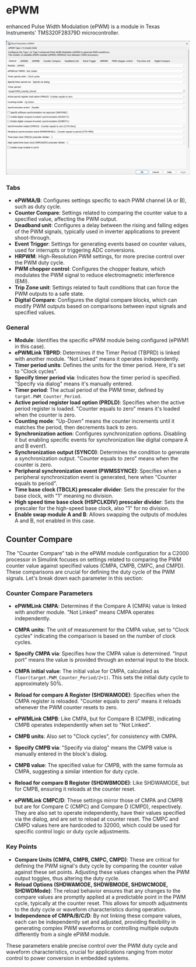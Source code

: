 # ePWM

enhanced Pulse Width Modulation (ePWM) is a module in Texas Instruments' TMS320F28379D microcontroller. 

![alt text](image-26.png)



### Tabs

- **ePWMA/B**: Configures settings specific to each PWM channel (A or B), such as duty cycle.
- **Counter Compare**: Settings related to comparing the counter value to a specified value, affecting the PWM output.
- **Deadband unit**: Configures a delay between the rising and falling edges of the PWM signals, typically used in inverter applications to prevent shoot-through.
- **Event Trigger**: Settings for generating events based on counter values, used for interrupts or triggering ADC conversions.
- **HRPWM**: High-Resolution PWM settings, for more precise control over the PWM duty cycle.
- **PWM chopper control**: Configures the chopper feature, which modulates the PWM signal to reduce electromagnetic interference (EMI).
- **Trip Zone unit**: Settings related to fault conditions that can force the PWM outputs to a safe state.
- **Digital Compare**: Configures the digital compare blocks, which can modify PWM outputs based on comparisons between input signals and specified values.



### General

- **Module**: Identifies the specific ePWM module being configured (ePWM1 in this case).
- **ePWMLink TBPRD**: Determines if the Timer Period (TBPRD) is linked with another module. "Not Linked" means it operates independently.
- **Timer period units**: Defines the units for the timer period. Here, it's set to "Clock cycles".
- **Specify timer period via**: Indicates how the timer period is specified. "Specify via dialog" means it's manually entered.
- **Timer period**: The actual period of the PWM timer, defined by `target.PWM_Counter_Period`.
- **Active period register load option (PRDLD)**: Specifies when the active period register is loaded. "Counter equals to zero" means it's loaded when the counter is zero.
- **Counting mode**: "Up-Down" means the counter increments until it matches the period, then decrements back to zero.
- **Synchronization action**: Configures synchronization options. Disabling it but enabling specific events for synchronization like digital compare A and B event1.
- **Synchronization output (SYNCO)**: Determines the condition to generate a synchronization output. "Counter equals to zero" means when the counter is zero.
- **Peripheral synchronization event (PWMSSYNCE)**: Specifies when a peripheral synchronization event is generated, here when "Counter equals to period".
- **Time base clock (TBCLK) prescaler divider**: Sets the prescaler for the base clock, with "1" meaning no division.
- **High speed time base clock (HSPCLKDIV) prescaler divider**: Sets the prescaler for the high-speed base clock, also "1" for no division.
- **Enable swap module A and B**: Allows swapping the outputs of modules A and B, not enabled in this case.

## Counter Compare

The "Counter Compare" tab in the ePWM module configuration for a C2000 processor in Simulink focuses on settings related to comparing the PWM counter value against specified values (CMPA, CMPB, CMPC, and CMPD). These comparisons are crucial for defining the duty cycle of the PWM signals. Let's break down each parameter in this section:

### Counter Compare Parameters

- **ePWMLink CMPA**: Determines if the Compare A (CMPA) value is linked with another module. "Not Linked" means CMPA operates independently.
- **CMPA units**: The unit of measurement for the CMPA value, set to "Clock cycles" indicating the comparison is based on the number of clock cycles.
- **Specify CMPA via**: Specifies how the CMPA value is determined. "Input port" means the value is provided through an external input to the block.
- **CMPA initial value**: The initial value for CMPA, calculated as `floor(target.PWM_Counter_Period/2+1)`. This sets the initial duty cycle to approximately 50%.
- **Reload for compare A Register (SHDWAMODE)**: Specifies when the CMPA register is reloaded. "Counter equals to zero" means it reloads whenever the PWM counter resets to zero.

- **ePWMLink CMPB**: Like CMPA, but for Compare B (CMPB), indicating CMPB operates independently when set to "Not Linked".
- **CMPB units**: Also set to "Clock cycles", for consistency with CMPA.
- **Specify CMPB via**: "Specify via dialog" means the CMPB value is manually entered in the block's dialog.
- **CMPB value**: The specified value for CMPB, with the same formula as CMPA, suggesting a similar intention for duty cycle.
- **Reload for compare B Register (SHDWBMODE)**: Like SHDWAMODE, but for CMPB, ensuring it reloads at the counter reset.

- **ePWMLink CMPC/D**: These settings mirror those of CMPA and CMPB but are for Compare C (CMPC) and Compare D (CMPD), respectively. They are also set to operate independently, have their values specified via the dialog, and are set to reload at counter reset. The CMPC and CMPD values here are hardcoded to 32000, which could be used for specific control logic or duty cycle adjustments.

### Key Points

- **Compare Units (CMPA, CMPB, CMPC, CMPD)**: These are critical for defining the PWM signal's duty cycle by comparing the counter value against these set points. Adjusting these values changes when the PWM output toggles, thus altering the duty cycle.
- **Reload Options (SHDWAMODE, SHDWBMODE, SHDWCMODE, SHDWDMode)**: The reload behavior ensures that any changes to the compare values are promptly applied at a predictable point in the PWM cycle, typically at the counter reset. This allows for smooth adjustments to the duty cycle or waveform characteristics during operation.
- **Independence of CMPA/B/C/D**: By not linking these compare values, each can be independently set and adjusted, providing flexibility in generating complex PWM waveforms or controlling multiple outputs differently from a single ePWM module.

These parameters enable precise control over the PWM duty cycle and waveform characteristics, crucial for applications ranging from motor control to power conversion in embedded systems.
